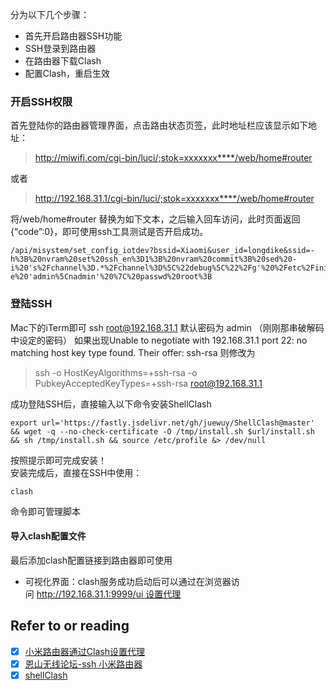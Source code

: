 
分为以下几个步骤：

- 首先开启路由器SSH功能
- SSH登录到路由器
- 在路由器下载Clash
- 配置Clash，重启生效
### 开启SSH权限
首先登陆你的路由器管理界面，点击路由状态页签，此时地址栏应该显示如下地址：
> http://miwifi.com/cgi-bin/luci/;stok=xxxxxxx****/web/home#router

或者

> http://192.168.31.1/cgi-bin/luci/;stok=xxxxxxx****/web/home#router

将/web/home#router 替换为如下文本，之后输入回车访问，此时页面返回{“code”:0}，即可使用ssh工具测试是否开启成功。

```shell
/api/misystem/set_config_iotdev?bssid=Xiaomi&user_id=longdike&ssid=-h%3B%20nvram%20set%20ssh_en%3D1%3B%20nvram%20commit%3B%20sed%20-i%20's%2Fchannel%3D.*%2Fchannel%3D%5C%22debug%5C%22%2Fg'%20%2Fetc%2Finit.d%2Fdropbear%3B%20%2Fetc%2Finit.d%2Fdropbear%20start%3B%20echo%20-e%20'admin%5Cnadmin'%20%7C%20passwd%20root%3B
```

### 登陆SSH
Mac下的iTerm即可 ssh root@192.168.31.1 默认密码为 admin （刚刚那串破解码中设定的密码）
如果出现Unable to negotiate with 192.168.31.1 port 22: no matching host key type found. Their offer: ssh-rsa
则修改为
>ssh -o HostKeyAlgorithms=+ssh-rsa -o PubkeyAcceptedKeyTypes=+ssh-rsa root@192.168.31.1

成功登陆SSH后，直接输入以下命令安装ShellClash
```shell
export url='https://fastly.jsdelivr.net/gh/juewuy/ShellClash@master' && wget -q --no-check-certificate -O /tmp/install.sh $url/install.sh  && sh /tmp/install.sh && source /etc/profile &> /dev/null
```
按照提示即可完成安装！  
安装完成后，直接在SSH中使用：

```shell
clash
```

命令即可管理脚本

#### 导入clash配置文件


最后添加clash配置链接到路由器即可使用

- 可视化界面：clash服务成功启动后可以通过在浏览器访问 http://192.168.31.1:9999/ui 设置代理

## Refer to or reading

- [x] [小米路由器通过Clash设置代理](https://xtrojan.pro/author/xtrojan)
- [x] [恩山无线论坛-ssh 小米路由器](https://www.right.com.cn/forum/thread-8238692-1-1.html)
- [x] [shellClash](https://github.com/juewuy/ShellClash/blob/master/README_CN.md)